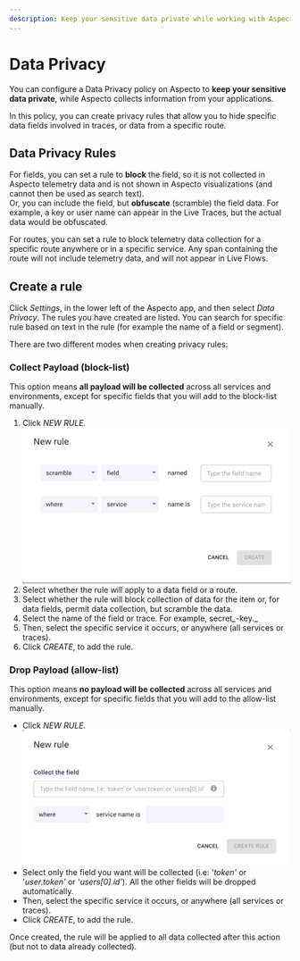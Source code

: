 ```yaml
---
description: Keep your sensitive data private while working with Aspecto
---
```


# Data Privacy

You can configure a Data Privacy policy on Aspecto to **keep your sensitive data private**, while Aspecto collects information from your applications.

In this policy, you can create privacy rules that allow you to hide specific data fields involved in traces, or data from a specific route.

## Data Privacy Rules

For fields, you can set a rule to **block** the field, so it is not collected in Aspecto telemetry data and is not shown in Aspecto visualizations (and cannot then be used as search text). \
Or, you can include the field, but **obfuscate** (scramble) the field data. For example, a key or user name can appear in the Live Traces,  but the actual data would be obfuscated.

For routes, you can set a rule to block telemetry data collection for a specific route anywhere or in a specific service. Any span containing the route will not include telemetry data, and will not appear in Live Flows.

## Create a rule

Click _Settings_, in the lower left of the Aspecto app, and then select _Data Privacy_. The rules you have created are listed. You can search for specific rule based on text in the rule (for example the name of a field or segment).

There are two different modes when creating privacy rules:

### Collect Payload (block-list)

This option means **all payload will be collected** across all services and environments, except for specific fields that you will add to the block-list manually.

1. Click _NEW RULE._\
   &#x20;   ![](../.gitbook/assets/collect-payload-new-rule.png)
2. Select whether the rule will apply to a data field or a route.
3. Select whether the rule will block collection of data for the item or, for data fields, permit data collection, but scramble the data.
4. Select the name of the field or trace. For example, secret_-key._
5. Then, select the specific service it occurs, or anywhere (all services or traces).
6. Click _CREATE_, to add the rule.

### Drop Payload (allow-list)

This option means **no payload will be collected** across all services and environments, except for specific fields that you will add to the allow-list manually.

* Click _NEW RULE._\
  &#x20;   ![](../.gitbook/assets/drop-payload-new-rule.png)
* Select only the field you want will be collected (i.e: '_token'_ or '_user.token'_ or '_users\[0].id'_). All the other fields will be dropped automatically.
* Then, select the specific service it occurs, or anywhere (all services or traces).
* Click _CREATE_, to add the rule.



Once created, the rule will be applied to all data collected after this action (but not to data already collected).
